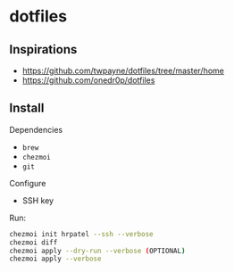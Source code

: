 # dotfiles

## Inspirations
- https://github.com/twpayne/dotfiles/tree/master/home
- https://github.com/onedr0p/dotfiles

## Install

Dependencies
* `brew`
* `chezmoi`
* `git`

Configure
* SSH key

Run:
```bash
chezmoi init hrpatel --ssh --verbose
chezmoi diff
chezmoi apply --dry-run --verbose (OPTIONAL)
chezmoi apply --verbose
```
